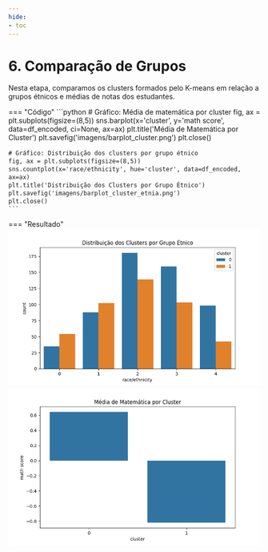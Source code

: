 ```yaml
---
hide:
- toc
---
```


# 6. Comparação de Grupos

Nesta etapa, comparamos os clusters formados pelo K-means em relação a grupos étnicos e médias de notas dos estudantes.

=== "Código"
    ```python
    # Gráfico: Média de matemática por cluster
    fig, ax = plt.subplots(figsize=(8,5))
    sns.barplot(x='cluster', y='math score', data=df_encoded, ci=None, ax=ax)
    plt.title('Média de Matemática por Cluster')
    plt.savefig('imagens/barplot_cluster.png')
    plt.close()

    # Gráfico: Distribuição dos clusters por grupo étnico
    fig, ax = plt.subplots(figsize=(8,5))
    sns.countplot(x='race/ethnicity', hue='cluster', data=df_encoded, ax=ax)
    plt.title('Distribuição dos Clusters por Grupo Étnico')
    plt.savefig('imagens/barplot_cluster_etnia.png')
    plt.close()
    ```
=== "Resultado"
    ![](imagens/barplot_cluster_etnia.png)
    ![](imagens/barplot_cluster.png)

